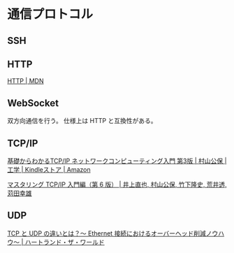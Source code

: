 # 通信プロトコル

## SSH

## HTTP

[HTTP | MDN](https://developer.mozilla.org/ja/docs/Web/HTTP)

## WebSocket

双方向通信を行う。
仕様上は HTTP と互換性がある。

## TCP/IP

[基礎からわかるTCP/IP ネットワークコンピューティング入門 第3版 | 村山公保 | 工学 | Kindleストア | Amazon](https://www.amazon.co.jp/dp/B00U7A661U)

[マスタリング TCP/IP 入門編（第 6 版） | 井上直也, 村山公保, 竹下隆史, 荒井透, 苅田幸雄](https://www.amazon.co.jp/dp/B0827QNDNT)

## UDP

[TCP と UDP の違いとは？～ Ethernet 接続におけるオーバーヘッド削減ノウハウ～ | ハートランド・ザ・ワールド](https://hldc.co.jp/blog/2019/07/11/2819/)
